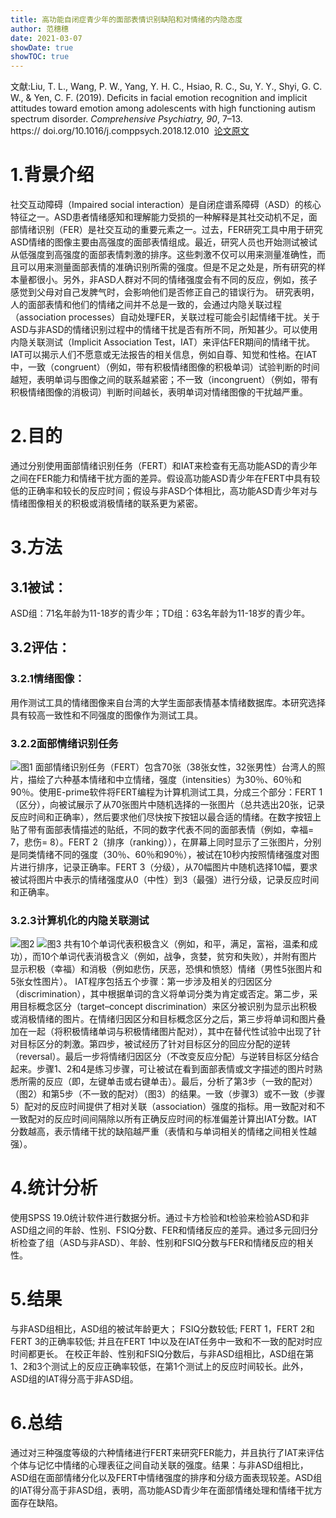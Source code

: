 ```yaml
---
title: 高功能自闭症青少年的面部表情识别缺陷和对情绪的内隐态度
author: 范穗穗
date: 2021-03-07
showDate: true
showTOC: true
---
```

文献:Liu, T. L., Wang, P. W., Yang, Y. H. C., Hsiao, R. C., Su, Y. Y., Shyi, G. C. W., & Yen, C. F. (2019). Deficits in facial emotion recognition and implicit attitudes toward emotion among adolescents with high functioning autism spectrum disorder. *Comprehensive Psychiatry, 90*, 7–13. https:// doi.org/10.1016/j.comppsych.2018.12.010 
[论文原文](../Source_Files/2021-03-07-FSS1.Pdf)
# 1.背景介绍
社交互动障碍（Impaired social interaction）是自闭症谱系障碍（ASD）的核心特征之一。ASD患者情绪感知和理解能力受损的一种解释是其社交动机不足，面部情绪识别（FER）是社交互动的重要元素之一。过去，FER研究工具中用于研究ASD情绪的图像主要由高强度的面部表情组成。最近，研究人员也开始测试被试从低强度到高强度的面部表情刺激的排序。这些刺激不仅可以用来测量准确性，而且可以用来测量面部表情的准确识别所需的强度。但是不足之处是，所有研究的样本量都很小。另外，非ASD人群对不同的情绪强度会有不同的反应，例如，孩子感觉到父母对自己发脾气时，会影响他们是否修正自己的错误行为。
研究表明，人的面部表情和他们的情绪之间并不总是一致的，会通过内隐关联过程（association processes）自动处理FER，关联过程可能会引起情绪干扰。关于ASD与非ASD的情绪识别过程中的情绪干扰是否有所不同，所知甚少。可以使用内隐关联测试（Implicit Association Test，IAT）来评估FER期间的情绪干扰。IAT可以揭示人们不愿意或无法报告的相关信息，例如自尊、知觉和性格。在IAT中，一致（congruent）（例如，带有积极情绪图像的积极单词）试验判断的时间越短，表明单词与图像之间的联系越紧密；不一致（incongruent）（例如，带有积极情绪图像的消极词）判断时间越长，表明单词对情绪图像的干扰越严重。
# 2.目的
通过分别使用面部情绪识别任务（FERT）和IAT来检查有无高功能ASD的青少年之间在FER能力和情绪干扰方面的差异。假设高功能ASD青少年在FERT中具有较低的正确率和较长的反应时间；假设与非ASD个体相比，高功能ASD青少年对与情绪图像相关的积极或消极情绪的联系更为紧密。
# 3.方法
## 3.1被试：
ASD组：71名年龄为11-18岁的青少年；TD组：63名年龄为11-18岁的青少年。
## 3.2评估：
### 3.2.1情绪图像：
用作测试工具的情绪图像来自台湾的大学生面部表情基本情绪数据库。本研究选择具有较高一致性和不同强度的图像作为测试工具。
### 3.2.2面部情绪识别任务
![图1](../Supporting_Information/2021-03-07-FSS1-Fig1.png)
面部情绪识别任务（FERT）包含70张（38张女性，32张男性）台湾人的照片，描绘了六种基本情绪和中立情绪，强度（intensities）为30％、60％和90％。使用E-prime软件将FERT编程为计算机测试工具，分成三个部分：FERT 1（区分），向被试展示了从70张图片中随机选择的一张图片（总共选出20张，记录反应时间和正确率），然后要求他们尽快按下按钮以最合适的情绪。在数字按钮上贴了带有面部表情描述的贴纸，不同的数字代表不同的面部表情（例如，幸福= 7，悲伤= 8）。FERT 2（排序（ranking）），在屏幕上同时显示了三张图片，分别是同类情绪不同的强度（30％、60％和90％），被试在10秒内按照情绪强度对图片进行排序，记录正确率。FERT 3（分级），从70幅图片中随机选择10幅，要求被试将图片中表示的情绪强度从0（中性）到3（最强）进行分级，记录反应时间和正确率。
### 3.2.3计算机化的内隐关联测试
![图2](../Supporting_Information/2021-03-07-FSS1-Fig2.png)
![图3](../Supporting_Information/2021-03-07-FSS1-Fig3.png)
共有10个单词代表积极含义（例如，和平，满足，富裕，温柔和成功），而10个单词代表消极含义（例如，战争，贪婪，贫穷和失败），并附有图片显示积极（幸福）和消极（例如悲伤，厌恶，恐惧和愤怒）情绪（男性5张图片和5张女性图片）。
IAT程序包括五个步骤：第一步涉及相关的归因区分（discrimination），其中根据单词的含义将单词分类为肯定或否定。第二步，采用目标概念区分（target–concept discrimination）来区分被识别为显示出积极或消极情绪的图片。在情绪归因区分和目标概念区分之后，第三步将单词和图片叠加在一起（将积极情绪单词与积极情绪图片配对），其中在替代性试验中出现了针对目标区分的刺激。第四步，被试经历了针对目标区分的回应分配的逆转（reversal）。最后一步将情绪归因区分（不改变反应分配）与逆转目标区分结合起来。步骤1、2和4是练习步骤，可让被试在看到面部表情或文字描述的图片时熟悉所需的反应（即，左键单击或右键单击）。最后，分析了第3步（一致的配对）（图2）和第5步（不一致的配对）（图3）的结果。一致（步骤3）或不一致（步骤5）配对的反应时间提供了相对关联（association）强度的指标。用一致配对和不一致配对的反应时间间隔除以所有正确反应时间的标准偏差计算出IAT分数。IAT分数越高，表示情绪干扰的缺陷越严重（表情和与单词相关的情绪之间相关性越强）。
# 4.统计分析
使用SPSS 19.0统计软件进行数据分析。通过卡方检验和t检验来检验ASD和非ASD组之间的年龄、性别、FSIQ分数、FER和情绪反应的差异。通过多元回归分析检查了组（ASD与非ASD）、年龄、性别和FSIQ分数与FER和情绪反应的相关性。
# 5.结果
与非ASD组相比，ASD组的被试年龄更大； FSIQ分数较低; FERT 1，FERT 2和FERT 3的正确率较低; 并且在FERT 1中以及在IAT任务中一致和不一致的配对时应时间都更长。
在校正年龄、性别和FSIQ分数后，与非ASD组相比，ASD组在第1、2和3个测试上的反应正确率较低，在第1个测试上的反应时间较长。此外，ASD组的IAT得分高于非ASD组。
# 6.总结
通过对三种强度等级的六种情绪进行FERT来研究FER能力，并且执行了IAT来评估个体与记忆中情绪的心理表征之间自动关联的强度。结果：与非ASD组相比，ASD组在面部情绪分化以及FERT中情绪强度的排序和分级方面表现较差。ASD组的IAT得分高于非ASD组，表明，高功能ASD青少年在面部情绪处理和情绪干扰方面存在缺陷。
